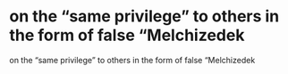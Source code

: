 # on the “same privilege” to others in the form of false “Melchizedek

on the “same privilege” to others in the form of false “Melchizedek
